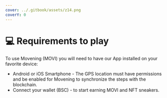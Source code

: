 ```yaml
---
cover: ../.gitbook/assets/z14.png
coverY: 0
---
```


# 💻 Requirements to play



To use Movening (MOVI) you will need to have our App installed on your favorite device:

* Android or iOS Smartphone - The GPS location must have permissions and be enabled for Movening to synchronize the steps with the blockchain.
* Connect your wallet (BSC) - to start earning MOVI and NFT sneakers.

